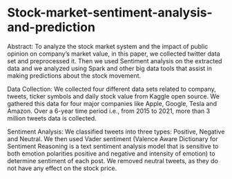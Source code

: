 # Stock-market-sentiment-analysis-and-prediction
Abstract: To analyze the stock market system and the impact of public opinion on company’s market value, in this paper, we collected twitter data set and preprocessed it. Then we used Sentiment analysis on the extracted data and we analyzed using Spark and other big data tools that assist in making predictions about the stock movement.

Data Collection: We collected four different data sets related to company, tweets, ticker symbols and daily stock value from Kaggle open source. We gathered this data for four major companies like Apple, Google, Tesla and Amazon. Over a 6-year time period i.e., from 2015 to 2021, more than 3 million tweets data is collected.

Sentiment Analysis: We classified tweets into three types: Positive, Negative and Neutral. We then used Vader sentiment (Valence Aware Dictionary for Sentiment Reasoning is a text sentiment analysis model that is sensitive to both emotion polarities positive and negative and intensity of emotion) to determine sentiment of each post. We removed neutral tweets, as they do not have any effect on the stock price.

